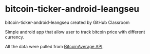 # bitcoin-ticker-android-leangseu
bitcoin-ticker-android-leangseu created by GitHub Classroom

Simple android app that allow user to track bitcoin price with different currency.

All the data were pulled from [BitcoinAverage API](https://apiv2.bitcoinaverage.com/).
